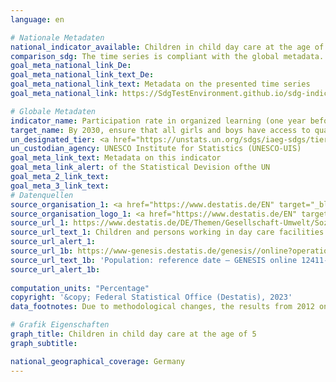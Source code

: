 ```yaml
---
language: en    

# Nationale Metadaten    
national_indicator_available: Children in child day care at the age of 5    
comparison_sdg: The time series is compliant with the global metadata.    
goal_meta_national_link_De: 
goal_meta_national_link_text_De: 
goal_meta_national_link_text: Metadata on the presented time series
goal_meta_national_link: https://SdgTestEnvironment.github.io/sdg-indicators/public/Meta/4.2.2.pdf    

# Globale Metadaten    
indicator_name: Participation rate in organized learning (one year before the official primary entry age), by sex    
target_name: By 2030, ensure that all girls and boys have access to quality early childhood development, care and pre-primary education so that they are ready for primary education    
un_designated_tier: <a href="https://unstats.un.org/sdgs/iaeg-sdgs/tier-classification/" title="Click here for more information on the UN tier classification."  target="_blank" onclick="return confirm_alert(this);">Tier I</a>    
un_custodian_agency: UNESCO Institute for Statistics (UNESCO-UIS)    
goal_meta_link_text: Metadata on this indicator    
goal_meta_link_alert: of the Statistical Devision ofthe UN    
goal_meta_2_link_text:     
goal_meta_3_link_text:         
# Datenquellen
source_organisation_1: <a href="https://www.destatis.de/EN" target="_blank"> Federal Statistical Office (Destatis) </a>
source_organisation_logo_1: <a href="https://www.destatis.de/EN" target="_blank"><img src="https://g205sdgs.github.io/sdg-indicators/public/OrgImgEn/destatis.png" alt="Logo destatis" style="height:60px; width:148px"/></a>
source_url_1: https://www.destatis.de/DE/Themen/Gesellschaft-Umwelt/Soziales/Kindertagesbetreuung/_inhalt.html#sprg234640
source_url_text_1: Children and persons working in day care facilities (only available in German)
source_url_alert_1: 
source_url_1b: https://www-genesis.destatis.de/genesis//online?operation=table&code=12411-0006&bypass=true&levelindex=1&levelid=1639396599054#abreadcrumb
source_url_text_1b: 'Population: reference date – GENESIS online 12411-0006'
source_url_alert_1b: 
    
computation_units: "Percentage"    
copyright: '&copy; Federal Statistical Office (Destatis), 2023'    
data_footnotes: Due to methodological changes, the results from 2012 onwards are only comparable with previous years to a limited extend.<br>• For 2010 to 2013, data for the current updating of population figures is based on the 1987 census (Federal Republic of Germany) and the population register as of 3 October 1990 (German Democratic Republic) and, from 2014, on the 2011 census.    

# Grafik Eigenschaften    
graph_title: Children in child day care at the age of 5
graph_subtitle:     

national_geographical_coverage: Germany    
---
```


<span></span>